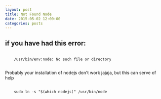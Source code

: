 ```yaml
---
layout: post
title: Not Found Node
date: 2015-05-02 12:00:00
categories: posts
---
```


## if you have had this error:

<pre>
  <code class="ruby">
    /usr/bin/env:node: No such file or directory
  </code>
</pre>

Probably your installation of nodejs don't work jajaja, but this can serve of help

<pre>
  <code class="ruby">
    sudo ln -s "$(which nodejs)" /usr/bin/node
  </code>
</pre>

